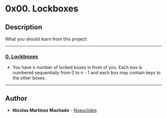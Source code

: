# 0x00. Lockboxes

## Description
What you should learn from this project:

---

### [0. Lockboxes](./0-lockboxes.py)
* You have n number of locked boxes in front of you. 
Each box is numbered sequentially from 0 to n - 1 and each box may contain keys to the other boxes. 

---

## Author
* **Nicolas Martinez Machado** - [Noeuclides](https://github.com/Noeuclides)